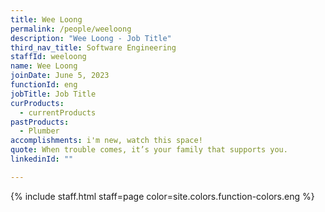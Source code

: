 ```yaml
---
title: Wee Loong
permalink: /people/weeloong
description: "Wee Loong - Job Title"
third_nav_title: Software Engineering
staffId: weeloong
name: Wee Loong
joinDate: June 5, 2023
functionId: eng
jobTitle: Job Title
curProducts:
  - currentProducts
pastProducts:
  - Plumber
accomplishments: i'm new, watch this space!
quote: When trouble comes, it’s your family that supports you.
linkedinId: ""

---
```


{% include staff.html staff=page color=site.colors.function-colors.eng %}
